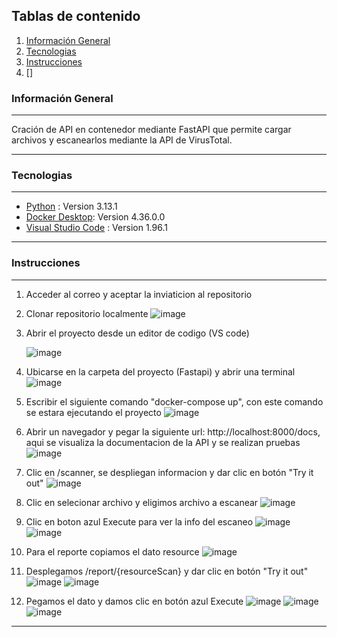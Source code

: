 ## Tablas de contenido

1. [Información General](#información-general)
2. [Tecnologias](#tecnologias)
3. [Instrucciones](#instrucciones)
4. []

### Información General
***
Cración de API en contenedor mediante FastAPI que permite cargar archivos y escanearlos mediante la API de VirusTotal.
***

### Tecnologias
***
* [Python](https://www.python.org/downloads/) : Version 3.13.1
* [Docker Desktop](https://www.docker.com/products/docker-desktop/): Version 4.36.0.0
* [Visual Studio Code](https://code.visualstudio.com) : Version 1.96.1
***

### Instrucciones
***
1. Acceder al correo y aceptar la inviaticion al repositorio
2. Clonar repositorio localmente
   ![image](https://github.com/user-attachments/assets/398c8c40-bcd0-4335-a017-d87cba8916e4)

3. Abrir el proyecto desde un editor de codigo (VS code)
   
   ![image](https://github.com/user-attachments/assets/083bc43c-c586-4520-b816-fec54e8028f2)

5. Ubicarse en la carpeta del proyecto (Fastapi) y abrir una terminal
   ![image](https://github.com/user-attachments/assets/766732b5-6c95-4c97-a6a2-a80b178c9c93)

6. Escribir el siguiente comando "docker-compose up", con este comando se estara ejecutando el proyecto
   ![image](https://github.com/user-attachments/assets/c0afc391-70dc-425c-8b47-c054db4c0b8e)

7. Abrir un navegador y pegar la siguiente url:  http://localhost:8000/docs, aqui se visualiza la documentacion de la API y se realizan pruebas
    ![image](https://github.com/user-attachments/assets/ee5236b6-5bee-4946-af93-b0e9ef84784a)

8. Clic en /scanner, se despliegan informacion y dar clic en botón "Try it out"
   ![image](https://github.com/user-attachments/assets/4998e78f-0802-49a3-9254-ffdc479204ed)
9. Clic en selecionar archivo y eligimos archivo a escanear
    ![image](https://github.com/user-attachments/assets/bc57c0ce-f6a6-49ad-82d5-797180dce2e9)
10. Clic en boton azul Execute para ver la info del escaneo
    ![image](https://github.com/user-attachments/assets/48796d8c-f2e8-4d1d-bd58-e1edcaf50094)
    ![image](https://github.com/user-attachments/assets/ccc9da7a-073a-44c1-970b-74a8baf0a298)
11. Para el reporte copiamos el dato resource
   ![image](https://github.com/user-attachments/assets/5a5c3dcf-727a-4b09-b039-4fc39c1cd302)
12. Desplegamos /report/{resourceScan} y dar clic en botón "Try it out"
    ![image](https://github.com/user-attachments/assets/ab3d8b67-e2a8-4cf5-9cf0-3c8172d828b0)
    ![image](https://github.com/user-attachments/assets/d0febc20-a102-4acf-969c-42be7ee9a333)

14. Pegamos el dato y damos clic en botón azul Execute
    ![image](https://github.com/user-attachments/assets/cdacaa7b-f78f-4819-9f4f-8595f48e5e65)
    ![image](https://github.com/user-attachments/assets/5c8bb31e-4c39-469b-8de1-8c9af3966356)
    ![image](https://github.com/user-attachments/assets/5a9f561b-7a87-475a-be61-f12f792c3ff4)
***
